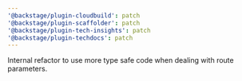 ```yaml
---
'@backstage/plugin-cloudbuild': patch
'@backstage/plugin-scaffolder': patch
'@backstage/plugin-tech-insights': patch
'@backstage/plugin-techdocs': patch
---
```


Internal refactor to use more type safe code when dealing with route parameters.
